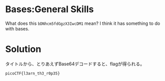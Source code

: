 # Bases:General Skills

What does this `bDNhcm5fdGgzX3IwcDM1` mean? I think it has something to do with bases.

# Solution

タイトルから、とりあえずBase64デコードすると、flagが得られる。

`picoCTF{l3arn_th3_r0p35}`
